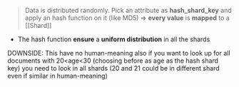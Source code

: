 >Data is distributed randomly. Pick an attribute as **hash_shard_key** and apply an hash function on it (like MD5) ⇒ **every value** is **mapped** to a [[Shard]]

- The hash function **ensure** a **uniform distribution** in all the shards
  
DOWNSIDE:
	This have no human-meaning also if you want to look up for all documents with 20<age<30 (choosing before as age as the hash shard key) you need to look in all shards (20 and 21 could be in different shard even if similar in human-meaning)